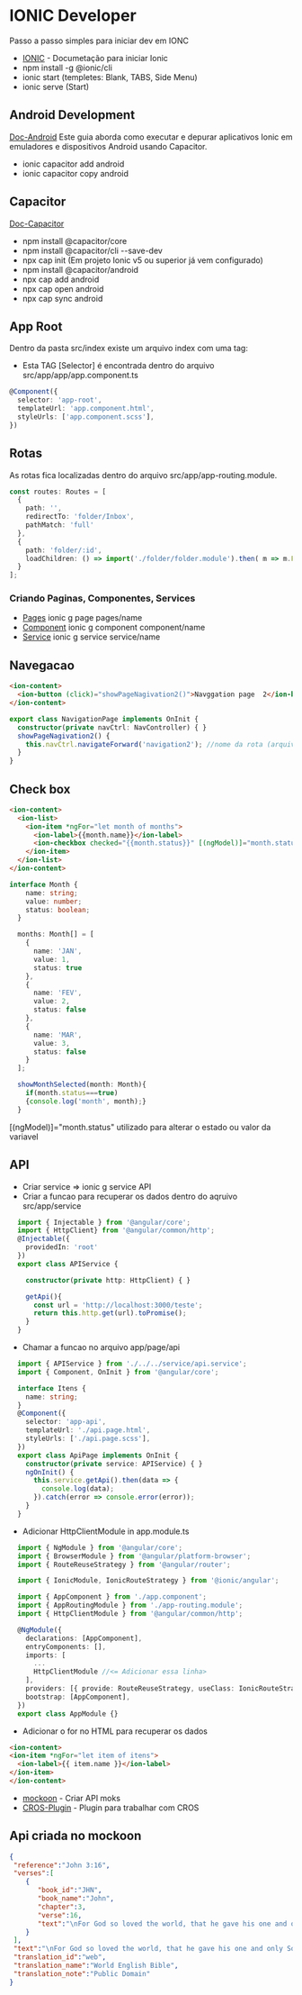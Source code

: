 # IONIC Developer
Passo a passo simples para iniciar dev em IONC

- [IONIC](https://ionicframework.com/docs/intro/cli) - Documetação para iniciar Ionic
- npm install -g @ionic/cli
- ionic start (templetes: Blank, TABS, Side Menu)
- ionic serve (Start)

## Android Development

[Doc-Android](https://ionicframework.com/docs/developing/android) Este guia aborda como executar e depurar aplicativos Ionic em emuladores e dispositivos Android usando Capacitor. 
- ionic capacitor add android
- ionic capacitor copy android

## Capacitor

[Doc-Capacitor](https://capacitorjs.com/docs/getting-started)

- npm install @capacitor/core
- npm install @capacitor/cli --save-dev
- npx cap init (Em projeto Ionic v5 ou superior já vem configurado)
- npm install @capacitor/android
- npx cap add android
- npx cap open android
- npx cap sync android

## App Root

Dentro da pasta src/index existe um arquivo index com uma tag: 
- <app-root></app-root>
Esta TAG [Selector] é encontrada dentro do arquivo src/app/app/app.component.ts

```TypeScript 
@Component({
  selector: 'app-root',
  templateUrl: 'app.component.html',
  styleUrls: ['app.component.scss'],
})
```

## Rotas 

As rotas fica localizadas dentro do arquivo src/app/app-routing.module.

```TypeScript
const routes: Routes = [
  {
    path: '',
    redirectTo: 'folder/Inbox',
    pathMatch: 'full'
  },
  {
    path: 'folder/:id',
    loadChildren: () => import('./folder/folder.module').then( m => m.FolderPageModule)
  }
];
```

### Criando Paginas, Componentes, Services

- [Pages](https://ionicframework.com/docs/cli/commands/generate) ionic g page pages/name
- [Component](https://ionicframework.com/docs/cli/commands/generate) ionic g component component/name
- [Service](https://ionicframework.com/docs/cli/commands/generate) ionic g service service/name

## Navegacao

```html
<ion-content>
  <ion-button (click)="showPageNagivation2()">Navggation page  2</ion-button>
</ion-content>
```

```typescript
export class NavigationPage implements OnInit {
  constructor(private navCtrl: NavController) { }
  showPageNagivation2() {
    this.navCtrl.navigateForward('navigation2'); //nome da rota (arquivo app.routing.module)
  }
}
```

## Check box

```html
<ion-content>
  <ion-list>
    <ion-item *ngFor="let month of months">
      <ion-label>{{month.name}}</ion-label>
      <ion-checkbox checked="{{month.status}}" [(ngModel)]="month.status"></ion-checkbox>
    </ion-item>
  </ion-list>
</ion-content>
```

```typescript
interface Month {
    name: string;
    value: number;
    status: boolean;
  }

  months: Month[] = [
    {
      name: 'JAN',
      value: 1,
      status: true
    },
    {
      name: 'FEV',
      value: 2,
      status: false
    },
    {
      name: 'MAR',
      value: 3,
      status: false
    }
  ];

  showMonthSelected(month: Month){
    if(month.status===true)
    {console.log('month', month);}
  }
```

[(ngModel)]="month.status" utilizado para alterar o estado ou valor da variavel


## API

- Criar service => ionic g service API
- Criar a funcao para recuperar os dados dentro do aqruivo src/app/service
```typescript
  import { Injectable } from '@angular/core';
  import { HttpClient} from '@angular/common/http';
  @Injectable({
    providedIn: 'root'
  })
  export class APIService {

    constructor(private http: HttpClient) { }

    getApi(){
      const url = 'http://localhost:3000/teste';
      return this.http.get(url).toPromise();
    }
  }
```
- Chamar a funcao no arquivo app/page/api
```typescript
  import { APIService } from './../../service/api.service';
  import { Component, OnInit } from '@angular/core';

  interface Itens {
    name: string;
  }
  @Component({
    selector: 'app-api',
    templateUrl: './api.page.html',
    styleUrls: ['./api.page.scss'],
  })
  export class ApiPage implements OnInit {
    constructor(private service: APIService) { }
    ngOnInit() {
      this.service.getApi().then(data => {
        console.log(data);
      }).catch(error => console.error(error));
    }
  }

```

- Adicionar HttpClientModule in app.module.ts
```typescript
  import { NgModule } from '@angular/core';
  import { BrowserModule } from '@angular/platform-browser';
  import { RouteReuseStrategy } from '@angular/router';

  import { IonicModule, IonicRouteStrategy } from '@ionic/angular';

  import { AppComponent } from './app.component';
  import { AppRoutingModule } from './app-routing.module';
  import { HttpClientModule } from '@angular/common/http';

  @NgModule({
    declarations: [AppComponent],
    entryComponents: [],
    imports: [
      ...
      HttpClientModule //<= Adicionar essa linha>
    ],
    providers: [{ provide: RouteReuseStrategy, useClass: IonicRouteStrategy }],
    bootstrap: [AppComponent],
  })
  export class AppModule {}
```
- Adicionar o for no HTML para recuperar os dados
```html
<ion-content>
<ion-item *ngFor="let item of itens">
  <ion-label>{{ item.name }}</ion-label>
</ion-item>
</ion-content>
```

- [mockoon](https://mockoon.com/) - Criar API moks
- [CROS-Plugin](https://www.youtube.com/watch?v=KruSUqLdxQA) - Plugin para trabalhar com CROS

## Api criada no mockoon
```JSON
{
 "reference":"John 3:16",
 "verses":[
    {
       "book_id":"JHN",
       "book_name":"John",
       "chapter":3,
       "verse":16,
       "text":"\nFor God so loved the world, that he gave his one and only Son, that whoever believes in him should not perish, but have eternal life.\n\n"
    }
 ],
 "text":"\nFor God so loved the world, that he gave his one and only Son, that whoever believes in him should not perish, but have eternal life.\n\n",
 "translation_id":"web",
 "translation_name":"World English Bible",
 "translation_note":"Public Domain"
}
```

